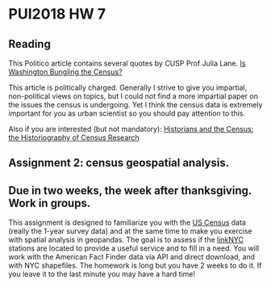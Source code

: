 # PUI2018 HW 7


## Reading

This Politico article contains several quotes by CUSP Prof Julia Lane. 
[Is Washington Bungling the Census?](https://www.politico.com/agenda/story/2017/10/11/federal-data-collection-in-crisis-000537)

This article is politically charged. Generally I strive to give you impartial, non-political views on topics, but I could not find a more impartial paper on the issues the census is undergoing. Yet I think the census data is extremely important for you as urban scientist so you should pay attention to this.

Also if you are interested (but not mandatory):
[Historians and the Census: the Historiography of
Census Research](http://ir.uiowa.edu/cgi/viewcontent.cgi?article=9478&context=annals-of-iowa)




## Assignment 2: census geospatial analysis. 
## Due in two weeks, the week after thanksgiving. Work in groups.

This assignment is designed to familiarize you with the [US Census](https://www.census.gov/) data (really the 1-year survey data) and at the same time to make you exercise with spatial analysis in geopandas.
The goal is to assess if the [linkNYC](https://www.link.nyc/) stations are located to provide a useful service and to fill in a need. You will work with the American Fact Finder data via API and direct download, and with NYC shapefiles.
The homework is long but you have 2 weeks to do it. If you leave it to the last minute you may have a hard time!
